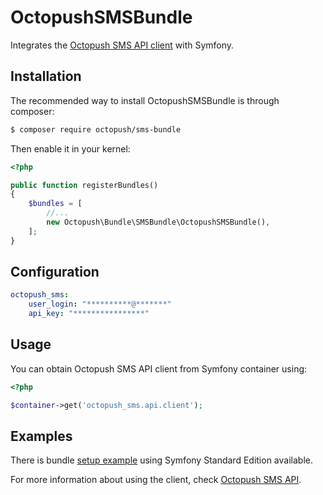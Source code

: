 # OctopushSMSBundle

Integrates the [Octopush SMS API client](https://github.com/octopush/sms-api-php) with Symfony.

## Installation

The recommended way to install OctopushSMSBundle is through composer:

```bash
$ composer require octopush/sms-bundle
```

Then enable it in your kernel:

```php
<?php

public function registerBundles()
{
    $bundles = [
        //...
        new Octopush\Bundle\SMSBundle\OctopushSMSBundle(),
    ];
}
```

## Configuration

```yaml
octopush_sms:
    user_login: "**********@*******"
    api_key: "****************"
```

## Usage

You can obtain Octopush SMS API client from Symfony container using:

```php
<?php

$container->get('octopush_sms.api.client');
```

## Examples

There is bundle [setup example](https://github.com/umpirsky/symfony-standard/tree/feature/octopush) using Symfony Standard Edition available.

For more information about using the client, check [Octopush SMS API](https://github.com/octopush/sms-api-php).
